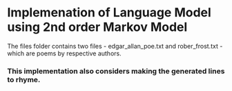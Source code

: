 # Implemenation of Language Model using 2nd order Markov Model

The files folder contains two files - edgar_allan_poe.txt and rober_frost.txt - which are poems by respective authors.
### This implementation also considers making the generated lines to rhyme.